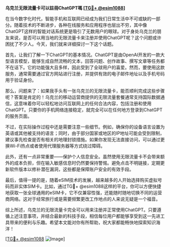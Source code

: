 **乌克兰无限流量卡可以註冊ChatGPT嗎 [[TG💪+ @esim1088](https://t.me/s/esim1088)]**

在当今数字化时代，智能手机和互联网已经成为我们日常生活中不可或缺的一部分。随着技术的不断进步，各种在线服务和应用程序也层出不穷，其中像ChatGPT这样的智能对话系统更是吸引了无数用户的眼球。对于身处乌克兰的朋友来说，是否可以用当地的无限流量卡来注册并使用ChatGPT呢？这个问题或许困扰了不少人。今天，我们就来详细探讨一下这个话题。

首先，让我们了解一下ChatGPT的基本情况。ChatGPT是由OpenAI开发的一款大型语言模型，能够生成自然流畅的文本，回答问题、创作故事、撰写文章等任务都不在话下。它的功能强大且多样，因此受到了全球用户的喜爱。然而，要使用这款服务，通常需要通过官方网站进行注册，并提供有效的电子邮件地址以及手机号码用于验证身份。

那么，问题来了：如果我手头有一张乌克兰的无限流量卡，能否顺利完成这些步骤呢？答案是肯定的！乌克兰的移动运营商提供的无限流量套餐通常支持国际数据通信，这意味着你可以轻松地访问互联网上的任何合法内容，包括注册和使用ChatGPT。只要你的手机网络连接稳定，就完全可以在任何地方登录到ChatGPT的服务页面。

不过，在实际操作过程中还是需要注意一些细节。例如，确保你的设备语言设置为英语或其他被支持的语言；同时，由于部分国家或地区的IP地址可能会受到限制，建议事先检查是否有相关的地理封锁措施。如果你发现无法直接访问，可以通过更换Wi-Fi热点或者使用代理服务器等方式绕过障碍。

此外，还有一点非常重要——保护个人信息安全。虽然使用无限流量卡不会带来额外的成本负担，但在输入敏感信息时仍然要保持警惕。避免点击不明链接，定期更新软件版本以修补潜在漏洞，这些都是保障账户安全的有效手段。

最后，值得一提的是，随着eSIM技术的发展，越来越多的人开始选择购买虚拟号码而非实体SIM卡。比如，通过TG💪+ @esim1088这样的平台，你可以方便快捷地获取一张全球通用的eSIM卡，它不仅兼容性强，还能随时随地切换不同的运营商网络。这对于经常旅行或是需要频繁更改工作地点的人来说无疑是一个福音。

综上所述，乌克兰的无限流量卡完全可以用来注册并正常使用ChatGPT。只要遵循上述注意事项，并结合最新的科技手段，相信每位用户都能够享受到这一先进工具带来的便利与乐趣。希望本文能对你有所帮助，祝大家都能畅快地探索知识海洋！

[[TG💪+ @esim1088](https://t.me/s/esim1088) ![Image](https://i.postimg.cc/4NQfJmqS/Snipaste-2025-05-13-00-14-12.png)]